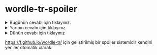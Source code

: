 # wordle-tr-spoiler

<details>
  <summary>Bugünün cevabı için tıklayınız.</summary>
  <br>
    <b> topuk </b>
</details>

<details>
  <summary>Yarının cevabı için tıklayınız</summary>
  <br>
   <b> işlev </b>
</details>

<details>
  <summary>Dünün cevabı için tıklayınız </summary>
  <br>
  <b> kesme </b>
</details>

https://f.github.io/wordle-tr/ için geliştirilmiş bir spoiler sistemidir kendini yeniler otomatik olarak.

